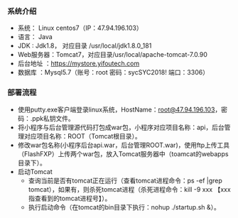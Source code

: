 ### 系统介绍

* 系统：     Linux centos7（IP：47.94.196.103）
* 语言：     Java
* JDK :      Jdk1.8， 对应目录 /usr/local/jdk1.8.0_181
* Web服务器：Tomcat7，对应目录/usr/local/apache-tomcat-7.0.90
* 后台地址 ：https://mystore.yifoutech.com
* 数据库   ：Mysql5.7（账号：root 密码：sycSYC2018! 端口：3306）

### 部署流程

* 使用putty.exe客户端登录linux系统，HostName：root@47.94.196.103，密码：.ppk私钥文件。
* 将小程序与后台管理源代码打包成war包，小程序对应项目名称：api，后台管理对应项目名称：ROOT（Tomcat根目录）。
* 修改war包名称(小程序后台api.war，后台管理ROOT.war)，使用ftp上传工具（FlashFXP）上传两个war包，放入Tomcat服务器中（toamcat的webapps目录下）。
* 启动Tomcat
    * 查询当前是否有tomcat正在运行（查看tomcat进程命令：ps -ef |grep tomcat），如果有，则杀死tomcat进程（杀死进程命令：kill -9 xxx 【xxx指查看到的tomcat进程号】）。
    * 执行启动命令（在tomcat的bin目录下执行：nohup ./startup.sh &）。
    
